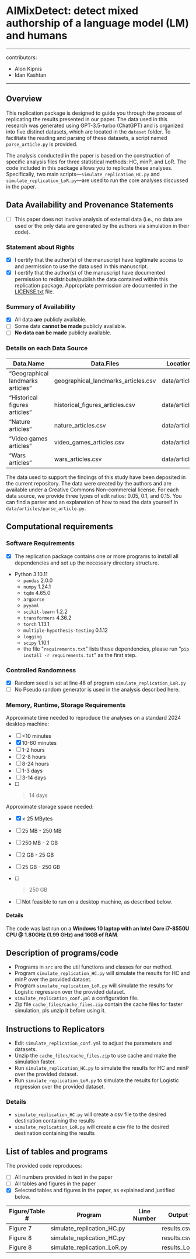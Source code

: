# AIMixDetect: detect mixed authorship of a language model (LM) and humans

---
contributors:
  - Alon Kipnis
  - Idan Kashtan
---

## Overview

This replication package is designed to guide you through the process of replicating the results presented in our paper. The data used in this research was generated using GPT-3.5-turbo (ChatGPT) and is organized into five distinct datasets, which are located in the `dataset` folder. To facilitate the reading and parsing of these datasets, a script named `parse_article.py` is provided.

The analysis conducted in the paper is based on the construction of specific analysis files for three statistical methods: HC, minP, and LoR. The code included in this package allows you to replicate these analyses. Specifically, two main scripts—`simulate_replication_HC.py` and `simulate_replication_LoR.py`—are used to run the core analyses discussed in the paper.

## Data Availability and Provenance Statements

- [ ] This paper does not involve analysis of external data (i.e., no data are used or the only data are generated by the authors via simulation in their code).

### Statement about Rights

- [x] I certify that the author(s) of the manuscript have legitimate access to and permission to use the data used in this manuscript. 
- [x] I certify that the author(s) of the manuscript have documented permission to redistribute/publish the data contained within this replication package. Appropriate permission are documented in the [LICENSE.txt](LICENSE.txt) file.

### Summary of Availability

- [x] All data **are** publicly available.
- [ ] Some data **cannot be made** publicly available.
- [ ] **No data can be made** publicly available.

### Details on each Data Source

| Data.Name  | Data.Files | Location | Provided | Citation |
| -- | -- | -- | -- | -- | 
| “Geographical landmarks articles” | geographical_landmarks_articles.csv | data/articles | TRUE | ??? |
| “Historical figures articles” | historical_figures_articles.csv | data/articles | TRUE | ??? |
| “Nature articles” | nature_articles.csv | data/articles | TRUE | ??? |
| “Video games articles” | video_games_articles.csv | data/articles | TRUE | ??? |
| “Wars articles” | wars_articles.csv | data/articles | TRUE | ??? |

The data used to support the findings of this study have been deposited in the current repository. The data were created by the authors and are available under a Creative Commons Non-commercial license. For each data source, we provide three types of edit ratios: 0.05, 0.1, and 0.15. You can find a parser and an explanation of how to read the data yourself in `data/articles/parse_article.py`.

## Computational requirements

### Software Requirements

- [x] The replication package contains one or more programs to install all dependencies and set up the necessary directory structure.

- Python 3.10.11
  - `pandas` 2.0.0
  - `numpy` 1.24.1
  - `tqdm` 4.65.0
  - `argparse`
  - `pyyaml`
  - `scikit-learn` 1.2.2
  - `transformers` 4.36.2
  - `torch` 1.13.1
  - `multiple-hypothesis-testing` 0.1.12
  - `logging`
  - `scipy` 1.10.1
  - the file "`requirements.txt`" lists these dependencies, please run "`pip install -r requirements.txt`" as the first step.

### Controlled Randomness

- [x] Random seed is set at line 48 of program `simulate_replication_LoR.py`
- [ ] No Pseudo random generator is used in the analysis described here.

### Memory, Runtime, Storage Requirements

Approximate time needed to reproduce the analyses on a standard 2024 desktop machine:

- [ ] <10 minutes
- [x] 10-60 minutes
- [ ] 1-2 hours
- [ ] 2-8 hours
- [ ] 8-24 hours
- [ ] 1-3 days
- [ ] 3-14 days
- [ ] > 14 days

Approximate storage space needed:

- [x] < 25 MBytes
- [ ] 25 MB - 250 MB
- [ ] 250 MB - 2 GB
- [ ] 2 GB - 25 GB
- [ ] 25 GB - 250 GB
- [ ] > 250 GB

- [ ] Not feasible to run on a desktop machine, as described below.

#### Details

The code was last run on a **Windows 10 laptop with an Intel Core i7-8550U CPU @ 1.80GHz (1.99 GHz) and 16GB of RAM**. 

## Description of programs/code

- Programs in `src` are the util functions and classes for our method.
- Program `simulate_replication_HC.py` will simulate the results for HC and minP over the provided dataset.
- Program `simulate_replication_LoR.py` will simulate the results for Logistic regression over the provided dataset.
- `simulate_replication_conf.yml` a configuration file.
- Zip file `cache_files/cache_files.zip` contain the cache files for faster simulation, pls unzip it before using it.

## Instructions to Replicators

- Edit `simulate_replication_conf.yml` to adjust the parameters and datasets.
- Unzip the `cache_files/cache_files.zip` to use cache and make the simulation faster.
- Run `simulate_replication_HC.py` to simulate the results for HC and minP over the provided dataset.
- Run `simulate_replication_LoR.py` to simulate the results for Logistic regression over the provided dataset.

### Details

- `simulate_replication_HC.py` will create a csv file to the desired destination containing the results
- `simulate_replication_LoR.py` will create a csv file to the desired destination containing the results

## List of tables and programs

The provided code reproduces:

- [ ] All numbers provided in text in the paper
- [ ] All tables and figures in the paper
- [x] Selected tables and figures in the paper, as explained and justified below.

| Figure/Table #    | Program                     | Line Number | Output file     |
|-------------------|-----------------------------|-------------|-----------------|
| Figure 7          | simulate_replication_HC.py  |             | results.csv     |
| Figure 8          | simulate_replication_HC.py  |             | results.csv     |
| Figure 8          | simulate_replication_LoR.py |             | results_LoR.csv |


